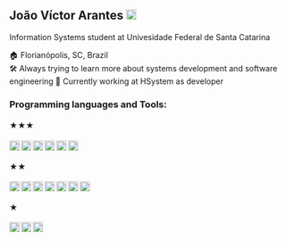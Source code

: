 


## João Víctor Arantes  [<img alt="LinkedIn" width="18px" src="https://simpleicons.org/icons/linkedin.svg" />](https://www.linkedin.com/in/joaovictorarantes)

Information Systems student at Univesidade Federal de Santa Catarina

🏠 Florianópolis, SC, Brazil    
🛠️ Always trying to learn more about systems development and software engineering
💼 Currently working at HSystem as developer
<br>

### Programming languages and Tools:

#### ★★★
[<img alt="HTML" width="18px" src="https://simpleicons.org/icons/html5.svg" />](https://html5.org/)
[<img align="left" alt="Python" width="18px" src="https://simpleicons.org/icons/python.svg" />](https://www.python.org/)
[<img align="left" alt="VSCode" width="18px" src="https://simpleicons.org/icons/visualstudiocode.svg" />](https://code.visualstudio.com/)
[<img align="left" alt="Pycharm" width="18px" src="https://simpleicons.org/icons/pycharm.svg" />](https://www.jetbrains.com/pycharm/)
[<img align="left" alt="JupyterNotebook" width="18px" src="https://simpleicons.org/icons/jupyter.svg" />](https://jupyter.org/)
[<img align="left" alt="Git" width="18px" src="https://simpleicons.org/icons/git.svg" />](https://git-scm.com/)
<br>
#### ★★
[<img alt="Figma" width="18px" src="https://simpleicons.org/icons/figma.svg" />](https://www.figma.com/)
[<img align="left" alt="Expo" width="18px" src="https://simpleicons.org/icons/expo.svg" />](https://expo.io)
[<img align="left" alt="Javascript" width="18px" src="https://simpleicons.org/icons/javascript.svg" />](https://www.javascript.com/)
[<img align="left" alt="Insomnia" width="18px" src="https://simpleicons.org/icons/insomnia.svg" />](https://insomnia.rest/)
[<img align="left" alt="Cypress" width="18px" src="https://simpleicons.org/icons/postman.svg" />](https://postman.com/)
[<img align="left" alt="Cypress" width="18px" src="https://simpleicons.org/icons/cypress.svg" />](https://www.cypress.io/)
[<img align="left" alt="Json" width="18px" src="https://simpleicons.org/icons/json.svg" />](www.json.org/)
<br>
#### ★
[<img alt="Pandas" width="18px" src="https://simpleicons.org/icons/pandas.svg" />](https://pandas.pydata.org/)
[<img align="left" alt="MongoDB" width="18px" src="https://simpleicons.org/icons/mongodb.svg" />](https://www.mongodb.com/)
[<img align="left" alt="React" width="18px" src="https://simpleicons.org/icons/react.svg" />](https://pt-br.reactjs.org/)
